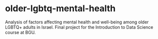 # older-lgbtq-mental-health
Analysis of factors affecting mental health and well-being among older LGBTQ+ adults in Israel. Final project for the Introduction to Data Science course at BGU.
